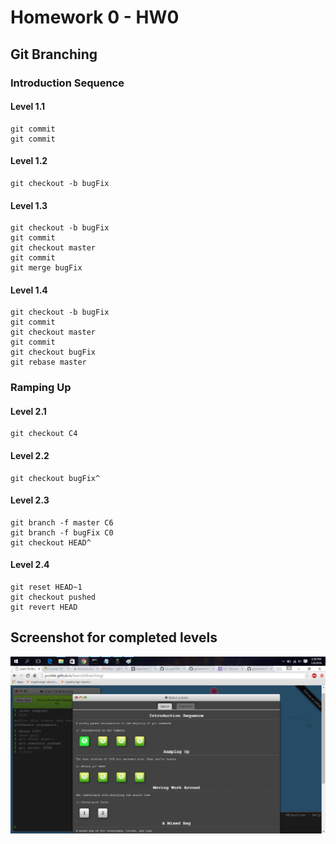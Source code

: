 # Homework 0 - HW0

## Git Branching

### Introduction Sequence
#### Level 1.1

```
git commit
git commit
```

#### Level 1.2

```
git checkout -b bugFix
```

#### Level 1.3

```
git checkout -b bugFix
git commit
git checkout master
git commit
git merge bugFix
```

#### Level 1.4

```
git checkout -b bugFix
git commit
git checkout master
git commit
git checkout bugFix
git rebase master
```


### Ramping Up
#### Level 2.1

```
git checkout C4
```

#### Level 2.2

```
git checkout bugFix^
```

#### Level 2.3

```
git branch -f master C6
git branch -f bugFix C0
git checkout HEAD^
```

#### Level 2.4

```
git reset HEAD~1
git checkout pushed
git revert HEAD
```


## Screenshot for completed levels
![Completed Levels](/Images/hw0.png)